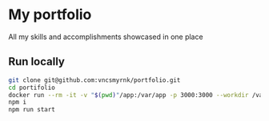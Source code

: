 # My portfolio

All my skills and accomplishments showcased in one place

## Run locally

```bash
git clone git@github.com:vncsmyrnk/portfolio.git
cd portifolio
docker run --rm -it -v "$(pwd)"/app:/var/app -p 3000:3000 --workdir /var/app node:21-alpine sh
npm i
npm run start
```
